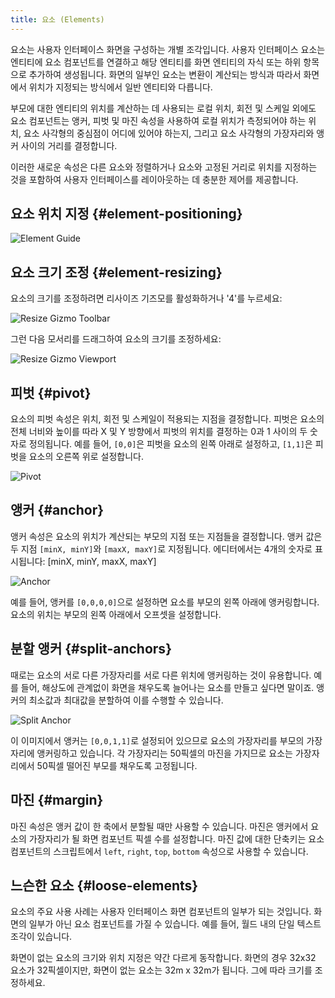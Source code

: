 ```yaml
---
title: 요소 (Elements)
---
```


요소는 사용자 인터페이스 화면을 구성하는 개별 조각입니다. 사용자 인터페이스 요소는 엔티티에 요소 컴포넌트를 연결하고 해당 엔티티를 화면 엔티티의 자식 또는 하위 항목으로 추가하여 생성됩니다. 화면의 일부인 요소는 변환이 계산되는 방식과 따라서 화면에서 위치가 지정되는 방식에서 일반 엔티티와 다릅니다.

부모에 대한 엔티티의 위치를 계산하는 데 사용되는 로컬 위치, 회전 및 스케일 외에도 요소 컴포넌트는 앵커, 피벗 및 마진 속성을 사용하여 로컬 위치가 측정되어야 하는 위치, 요소 사각형의 중심점이 어디에 있어야 하는지, 그리고 요소 사각형의 가장자리와 앵커 사이의 거리를 결정합니다.

이러한 새로운 속성은 다른 요소와 정렬하거나 요소와 고정된 거리로 위치를 지정하는 것을 포함하여 사용자 인터페이스를 레이아웃하는 데 충분한 제어를 제공합니다.

## 요소 위치 지정 {#element-positioning}

![Element Guide](/img/user-manual/user-interface/elements/element-guide.png)

## 요소 크기 조정 {#element-resizing}

요소의 크기를 조정하려면 리사이즈 기즈모를 활성화하거나 '4'를 누르세요:

![Resize Gizmo Toolbar](/img/user-manual/user-interface/elements/gizmo-resize.png)

그런 다음 모서리를 드래그하여 요소의 크기를 조정하세요:

![Resize Gizmo Viewport](/img/user-manual/user-interface/elements/gizmo-resize-viewport.png)

## 피벗 {#pivot}

요소의 피벗 속성은 위치, 회전 및 스케일이 적용되는 지점을 결정합니다. 피벗은 요소의 전체 너비와 높이를 따라 X 및 Y 방향에서 피벗의 위치를 결정하는 0과 1 사이의 두 숫자로 정의됩니다. 예를 들어, `[0,0]`은 피벗을 요소의 왼쪽 아래로 설정하고, `[1,1]`은 피벗을 요소의 오른쪽 위로 설정합니다.

![Pivot](/img/user-manual/user-interface/elements/pivot.png)

## 앵커 {#anchor}

앵커 속성은 요소의 위치가 계산되는 부모의 지점 또는 지점들을 결정합니다. 앵커 값은 두 지점 `[minX, minY]`와 `[maxX, maxY]`로 지정됩니다. 에디터에서는 4개의 숫자로 표시됩니다: [minX, minY, maxX, maxY]

![Anchor](/img/user-manual/user-interface/elements/anchor-editor.png)

예를 들어, 앵커를 `[0,0,0,0]`으로 설정하면 요소를 부모의 왼쪽 아래에 앵커링합니다. 요소의 위치는 부모의 왼쪽 아래에서 오프셋을 설정합니다.

## 분할 앵커 {#split-anchors}

때로는 요소의 서로 다른 가장자리를 서로 다른 위치에 앵커링하는 것이 유용합니다. 예를 들어, 해상도에 관계없이 화면을 채우도록 늘어나는 요소를 만들고 싶다면 말이죠. 앵커의 최소값과 최대값을 분할하여 이를 수행할 수 있습니다.

![Split Anchor](/img/user-manual/user-interface/elements/split-anchor.png)

이 이미지에서 앵커는 `[0,0,1,1]`로 설정되어 있으므로 요소의 가장자리를 부모의 가장자리에 앵커링하고 있습니다. 각 가장자리는 50픽셀의 마진을 가지므로 요소는 가장자리에서 50픽셀 떨어진 부모를 채우도록 고정됩니다.

## 마진 {#margin}

마진 속성은 앵커 값이 한 축에서 분할될 때만 사용할 수 있습니다. 마진은 앵커에서 요소의 가장자리가 될 화면 컴포넌트 픽셀 수를 설정합니다. 마진 값에 대한 단축키는 요소 컴포넌트의 스크립트에서 `left`, `right`, `top`, `bottom` 속성으로 사용할 수 있습니다.

## 느슨한 요소 {#loose-elements}

요소의 주요 사용 사례는 사용자 인터페이스 화면 컴포넌트의 일부가 되는 것입니다. 화면의 일부가 아닌 요소 컴포넌트를 가질 수 있습니다. 예를 들어, 월드 내의 단일 텍스트 조각이 있습니다.

화면이 없는 요소의 크기와 위치 지정은 약간 다르게 동작합니다. 화면의 경우 32x32 요소가 32픽셀이지만, 화면이 없는 요소는 32m x 32m가 됩니다. 그에 따라 크기를 조정하세요.
